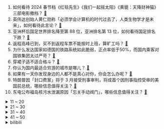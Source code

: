 1. 如何看待 2024 春节档《红毯先生》《我们一起摇太阳》《黄貔：天降财神猫》三部电影撤档？ [:link:](https://www.zhihu.com/question/644561596)
2. 英伟达创始人黄仁勋称「必须学会计算机的时代过去了，人类生物学才是未来」，如何看待此言论？ [:link:](https://www.zhihu.com/question/644449435)
3. 亚洲杯后国足世界排名降至第 88 位，亚洲排名第 13 位，如何看待国足排名下跌？ [:link:](https://www.zhihu.com/question/644516712)
4. 返程高峰已到，买不到返程车票不能按时上班，算旷工吗？ [:link:](https://www.zhihu.com/question/644499714)
5. 为什么发达国家如德国的铁路系统如此脆弱，正点率低于50%，而国内乘客对国铁集团太过严苛？ [:link:](https://www.zhihu.com/question/643383560)
6. 穿裙子适不适合格斗？ [:link:](https://www.zhihu.com/question/644188650)
7. 你认为国内最适合穷游的城市是哪儿？ [:link:](https://www.zhihu.com/question/642212911)
8. 如果有一天你发现身边的人都不是真心对你，你会怎么办呢？ [:link:](https://www.zhihu.com/question/640812269)
9. 特朗普因「封口费案」将于 3 月接受刑事审判，将成首个因刑事指控受审的美国前总统，哪些信息值得关注？ [:link:](https://www.zhihu.com/question/644497788)
10. 东电公布福岛核污水泄漏原因「忘关手动阀门」，哪些信息值得关注？ [:link:](https://www.zhihu.com/question/644500909)
<details>
<summary>11 ~ 20</summary>

11. 新能源车主海南离岛困境「凌晨去港口排队，买不到船票只有请年假」如何看待此事？新能源车登船为何有所限制？ [:link:](https://www.zhihu.com/question/644525867)
12. 奥特曼为什么要把彩色计时器裸露在胸前，这样难道不会暴露自己的虚实吗？ [:link:](https://www.zhihu.com/question/483540901)
13. 《热辣滚烫》会不会引发一波全国性的健身热潮？ [:link:](https://www.zhihu.com/question/643962656)
14. 为什么openai可以跑通所有AGI技术栈？ [:link:](https://www.zhihu.com/question/644486081)
15. 美军宣称截获伊朗运送给胡塞武装的先进武器，哪些信息值得关注？ [:link:](https://www.zhihu.com/question/644520372)
16. 如果有一天，有个人跑来跟你讲：“你只是我的克隆体。”那你会萌生什么想法? [:link:](https://www.zhihu.com/question/639677829)
17. 张朝阳谈到的“大脑可塑性原理”是否可信? [:link:](https://www.zhihu.com/question/642884844)
18. 《年会不能停》里的 Penny 到底是不是优秀的人？ [:link:](https://www.zhihu.com/question/638227353)
19. 薛之谦发长文怒赞《飞驰人生2》，却因多次屏摄被指侵犯电影版权，看电影拍照发朋友圈有法律风险吗？ [:link:](https://www.zhihu.com/question/644474591)
20. 苹果停止签署 iOS 17.3，已升级用户无法降级，有哪些原因？将带来哪些影响？ [:link:](https://www.zhihu.com/question/644483444)
</details>
<details>
<summary>21 ~ 30</summary>

21. 有个亲妹妹是什么感觉? [:link:](https://www.zhihu.com/question/293914303)
22. 哈尔滨返程一票难求，回上海仅剩「万元高价票」，临时订票还能怎么省钱？ [:link:](https://www.zhihu.com/question/644478097)
23. 如何看待尘遁元界剥离这个忍术？ [:link:](https://www.zhihu.com/question/306679458)
24. 亚洲杯止步4强+内讧，韩国队主教练克林斯曼下课，如何评价他的执教水平？ [:link:](https://www.zhihu.com/question/644505241)
25. 春运返程开启，一年一度后备箱大赛又来了，春节你从老家带了啥？ [:link:](https://www.zhihu.com/question/644443219)
26. 留安全车距老是被人超车怎么办？ [:link:](https://www.zhihu.com/question/263290033)
27. 很少发朋友圈的是不是都是工作很忙的人？ [:link:](https://www.zhihu.com/question/636694477)
28. 一位月收入只有三千元的父亲，如果具备了富人思维，他大概率会教育出一个什么素质的孩子？ [:link:](https://www.zhihu.com/question/640800565)
29. 麒麟9000s还能用三年吗？ [:link:](https://www.zhihu.com/question/630957403)
30. 三亚飞各地机票基本卖完，国家民航局同意增加海南运力，目前情况如何？出岛需注意哪些问题？ [:link:](https://www.zhihu.com/question/644474982)
</details>
<details>
<summary>31 ~ 40</summary>

31. 谷歌发布新一代多模态大模型 Gemini 1.5，有哪些能力提升？ [:link:](https://www.zhihu.com/question/644489216)
32. 买断制单机（非free to play)游戏已经是夕阳红行业了吗？ [:link:](https://www.zhihu.com/question/644497647)
33. 已经毕业的博士可以给刚入学的博士一些建议和忠告吗？ [:link:](https://www.zhihu.com/question/634926647)
34. 为什么制作组会把废案放在游戏文件里? [:link:](https://www.zhihu.com/question/644355705)
35. 白宫称阿夫迪夫卡有落入俄罗斯控制的危险，该地目前战况如何？从军事角度看该地有哪些战略意义？ [:link:](https://www.zhihu.com/question/644498117)
36. 如果给你一碗白米饭，只能配一个菜，你会选择什么？ [:link:](https://www.zhihu.com/question/642200832)
37. 电影《第二十条》中为什么王永强是正当防卫，而张贵生却是故意伤害？两者核心区别是什么？ [:link:](https://www.zhihu.com/question/643301730)
38. 魔幻题材的小说应该如何确保法师和战士的“平衡”？ [:link:](https://www.zhihu.com/question/582718308)
39. 为什么认知层次高的人总是很孤独？ [:link:](https://www.zhihu.com/question/641588078)
40. 如果给你一次时光倒流的机会，你想回到什么时候? [:link:](https://www.zhihu.com/question/640095281)
</details>
<details>
<summary>41 ~ 50</summary>

41. 灌篮高手里赤木如果加上稳定中投会对湘北有怎样的加强？ [:link:](https://www.zhihu.com/question/643348666)
42. OpenAI 全新发布文生视频模型 Sora，支持 60s 超长长度，有哪些突破？将带来哪些影响？ [:link:](https://www.zhihu.com/question/644478554)
43. 世界上有完全不含有水分子（H₂O） 而且人喝了无害的饮料吗？ [:link:](https://www.zhihu.com/question/633186948)
44. 23-24 赛季 NBA勇士 140:137 爵士，如何评价这场比赛？ [:link:](https://www.zhihu.com/question/644483358)
45. OpenAI 的视频模型 Sora，支持 60s超长长度、单视频多角度镜头等功能，能否颠覆影视创作？ [:link:](https://www.zhihu.com/question/644488128)
46. 如何评价在匹诺康尼拒绝砂金后的隐藏结局？ [:link:](https://www.zhihu.com/question/644431255)
47. OpenAI 发布文生视频模型 Sora，AI 能理解运动中的物理世界，这是世界模型吗？意味着什么？ [:link:](https://www.zhihu.com/question/644478663)
48. 如何评价《海贼王》1107话的情报？ [:link:](https://www.zhihu.com/question/644277358)
49. 天赋消失是一种什么感觉？ [:link:](https://www.zhihu.com/question/634410631)
50. 电影《第二十条》好看吗？ [:link:](https://www.zhihu.com/question/643867251)
</details><details>
<summary>bilibili</summary>

</details>